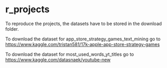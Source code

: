 # r_projects

To reproduce the projects, the datasets have to be stored in the download folder. 

To download the dataset for app_store_strategy_games_text_mining go to https://www.kaggle.com/tristan581/17k-apple-app-store-strategy-games

To download the dataset for most_used_words_yt_titles go to https://www.kaggle.com/datasnaek/youtube-new

